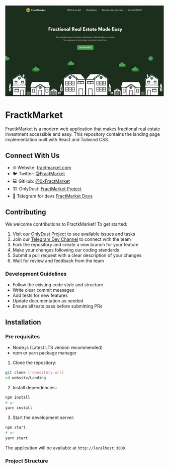 ![FractMarket Cover](./src/assets/images/cover.png)

# FractkMarket
FractkMarket is a modern web application that makes fractional real estate investment accessible and easy. This repository contains the landing page implementation built with React and Tailwind CSS.

## Connect With Us
- 🌐 Website: [fractmarket.com](https://fractmarket.com)
- 🐦 Twitter: [@FractMarket](https://x.com/fractmarket)
- 💻 GitHub: [@0xFractMarket](https://github.com/0xFractMarket)
- 🏗️ OnlyDust: [FractMarket Project](https://app.onlydust.com/projects/fractmarket)
- 💬 Telegram for devs [FractMarket Devs](https://t.me/+phFVWzH5xp05OWFh)

## Contributing
We welcome contributions to FractkMarket! To get started:

1. Visit our [OnlyDust Project](https://app.onlydust.com/projects/fractmarket) to see available issues and tasks
2. Join our [Telegram Dev Channel](https://t.me/+phFVWzH5xp05OWFh) to connect with the team
3. Fork the repository and create a new branch for your feature
4. Make your changes following our coding standards
5. Submit a pull request with a clear description of your changes
6. Wait for review and feedback from the team

### Development Guidelines
- Follow the existing code style and structure
- Write clear commit messages
- Add tests for new features
- Update documentation as needed
- Ensure all tests pass before submitting PRs

## Installation

### Pre requisites
- Node.js (Latest LTS version recommended)
- npm or yarn package manager

1. Clone the repository:
```bash
git clone [repository-url]
cd website/Landing
```

2. Install dependencies:
```bash
npm install
# or
yarn install
```

3. Start the development server:
```bash
npm start
# or
yarn start
```

The application will be available at `http://localhost:3000`

### Project Structure
```
